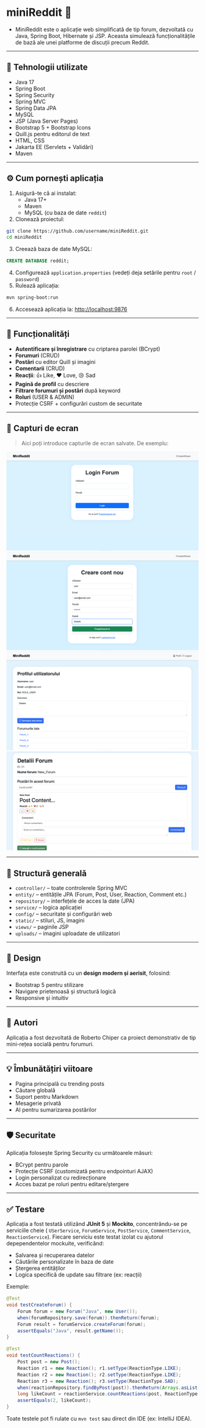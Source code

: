 # miniReddit 🧵

- MiniReddit este o aplicație web simplificată de tip forum, dezvoltată cu Java, Spring Boot, Hibernate și JSP. Aceasta simulează funcționalitățile de bază ale unei platforme de discuții precum Reddit.
---

## 🔧 Tehnologii utilizate

- Java 17
- Spring Boot
- Spring Security
- Spring MVC
- Spring Data JPA
- MySQL
- JSP (Java Server Pages)
- Bootstrap 5 + Bootstrap Icons
- Quill.js pentru editorul de text
- HTML, CSS
- Jakarta EE (Servlets + Validări)
- Maven

---

## ⚙️ Cum pornești aplicația

1. Asigură-te că ai instalat:
   - Java 17+
   - Maven
   - MySQL (cu baza de date `reddit`)
2. Clonează proiectul:
```bash
git clone https://github.com/username/miniReddit.git
cd miniReddit
```
3. Creează baza de date MySQL:
```sql
CREATE DATABASE reddit;
```
4. Configurează `application.properties` (vedeți deja setările pentru `root` / `password`)
5. Rulează aplicația:
```bash
mvn spring-boot:run
```
6. Accesează aplicația la: [http://localhost:9876](http://localhost:9876)

---

## 🔐 Funcționalități

- **Autentificare și înregistrare** cu criptarea parolei (BCrypt)
- **Forumuri** (CRUD)
- **Postări** cu editor Quill și imagini
- **Comentarii** (CRUD)
- **Reacții**: 👍 Like, ❤️ Love, 😢 Sad
- **Pagină de profil** cu descriere
- **Filtrare forumuri și postări** după keyword
- **Roluri** (USER & ADMIN)
- Protecție CSRF + configurări custom de securitate

---

## 📸 Capturi de ecran

> Aici poți introduce capturile de ecran salvate. De exemplu:

![Login Page](./imagini_README/LoginPage.png)
![Register Page](./imagini_README/Register.png)
![Profile Page](./imagini_README/ProfilePage.png)
![Post View](./imagini_README/PostView.png)

---

## 📁 Structură generală

- `controller/` – toate controlerele Spring MVC
- `entity/` – entitățile JPA (Forum, Post, User, Reaction, Comment etc.)
- `repository/` – interfețele de acces la date (JPA)
- `service/` – logica aplicației
- `config/` – securitate și configurări web
- `static/` – stiluri, JS, imagini
- `views/` – paginile JSP
- `uploads/` – imagini uploadate de utilizatori

---

## 🧠 Design

Interfața este construită cu un **design modern și aerisit**, folosind:
- Bootstrap 5 pentru stilizare
- Navigare prietenoasă și structură logică
- Responsive și intuitiv

---

## 🤝 Autori

Aplicația a fost dezvoltată de Roberto Chiper ca proiect demonstrativ de tip mini-rețea socială pentru forumuri.

---

## 💡 Îmbunătățiri viitoare

- Pagina principală cu trending posts
- Căutare globală
- Suport pentru Markdown
- Mesagerie privată
- AI pentru sumarizarea postărilor

---

## 🛡️ Securitate

Aplicația folosește Spring Security cu următoarele măsuri:

- BCrypt pentru parole
- Protecție CSRF (customizată pentru endpointuri AJAX)
- Login personalizat cu redirecționare
- Acces bazat pe roluri pentru editare/ștergere

---


## ✅ Testare

Aplicația a fost testată utilizând **JUnit 5** și **Mockito**, concentrându-se pe serviciile cheie ( `USerService`, `ForumService`, `PostService`, `CommentService`, `ReactionService`). Fiecare serviciu este testat izolat cu ajutorul depependentelor mockuite, verificând:

- Salvarea și recuperarea datelor
- Căutările personalizate în baza de date
- Ștergerea entităților
- Logica specifică de update sau filtrare (ex: reacții)

Exemple:
```java
@Test
void testCreateForum() {
    Forum forum = new Forum("Java", new User());
    when(forumRepository.save(forum)).thenReturn(forum);
    Forum result = forumService.createForum(forum);
    assertEquals("Java", result.getName());
}
```

```java
@Test
void testCountReactions() {
    Post post = new Post();
    Reaction r1 = new Reaction(); r1.setType(ReactionType.LIKE);
    Reaction r2 = new Reaction(); r2.setType(ReactionType.LIKE);
    Reaction r3 = new Reaction(); r3.setType(ReactionType.SAD);
    when(reactionRepository.findByPost(post)).thenReturn(Arrays.asList(r1, r2, r3));
    long likeCount = reactionService.countReactions(post, ReactionType.LIKE);
    assertEquals(2, likeCount);
}
```

Toate testele pot fi rulate cu `mvn test` sau direct din IDE (ex: IntelliJ IDEA).

